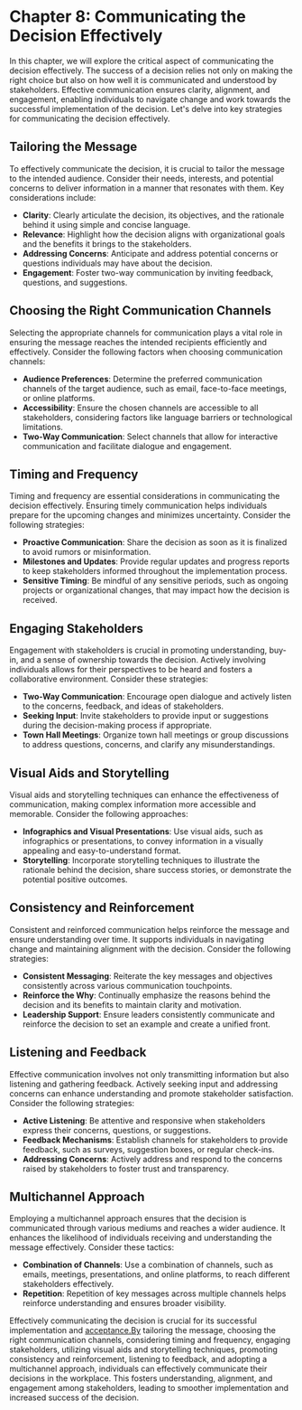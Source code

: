 Chapter 8: Communicating the Decision Effectively
=================================================

In this chapter, we will explore the critical aspect of communicating the decision effectively. The success of a decision relies not only on making the right choice but also on how well it is communicated and understood by stakeholders. Effective communication ensures clarity, alignment, and engagement, enabling individuals to navigate change and work towards the successful implementation of the decision. Let's delve into key strategies for communicating the decision effectively.

Tailoring the Message
---------------------

To effectively communicate the decision, it is crucial to tailor the message to the intended audience. Consider their needs, interests, and potential concerns to deliver information in a manner that resonates with them. Key considerations include:

* **Clarity**: Clearly articulate the decision, its objectives, and the rationale behind it using simple and concise language.
* **Relevance**: Highlight how the decision aligns with organizational goals and the benefits it brings to the stakeholders.
* **Addressing Concerns**: Anticipate and address potential concerns or questions individuals may have about the decision.
* **Engagement**: Foster two-way communication by inviting feedback, questions, and suggestions.

Choosing the Right Communication Channels
-----------------------------------------

Selecting the appropriate channels for communication plays a vital role in ensuring the message reaches the intended recipients efficiently and effectively. Consider the following factors when choosing communication channels:

* **Audience Preferences**: Determine the preferred communication channels of the target audience, such as email, face-to-face meetings, or online platforms.
* **Accessibility**: Ensure the chosen channels are accessible to all stakeholders, considering factors like language barriers or technological limitations.
* **Two-Way Communication**: Select channels that allow for interactive communication and facilitate dialogue and engagement.

Timing and Frequency
--------------------

Timing and frequency are essential considerations in communicating the decision effectively. Ensuring timely communication helps individuals prepare for the upcoming changes and minimizes uncertainty. Consider the following strategies:

* **Proactive Communication**: Share the decision as soon as it is finalized to avoid rumors or misinformation.
* **Milestones and Updates**: Provide regular updates and progress reports to keep stakeholders informed throughout the implementation process.
* **Sensitive Timing**: Be mindful of any sensitive periods, such as ongoing projects or organizational changes, that may impact how the decision is received.

Engaging Stakeholders
---------------------

Engagement with stakeholders is crucial in promoting understanding, buy-in, and a sense of ownership towards the decision. Actively involving individuals allows for their perspectives to be heard and fosters a collaborative environment. Consider these strategies:

* **Two-Way Communication**: Encourage open dialogue and actively listen to the concerns, feedback, and ideas of stakeholders.
* **Seeking Input**: Invite stakeholders to provide input or suggestions during the decision-making process if appropriate.
* **Town Hall Meetings**: Organize town hall meetings or group discussions to address questions, concerns, and clarify any misunderstandings.

Visual Aids and Storytelling
----------------------------

Visual aids and storytelling techniques can enhance the effectiveness of communication, making complex information more accessible and memorable. Consider the following approaches:

* **Infographics and Visual Presentations**: Use visual aids, such as infographics or presentations, to convey information in a visually appealing and easy-to-understand format.
* **Storytelling**: Incorporate storytelling techniques to illustrate the rationale behind the decision, share success stories, or demonstrate the potential positive outcomes.

Consistency and Reinforcement
-----------------------------

Consistent and reinforced communication helps reinforce the message and ensure understanding over time. It supports individuals in navigating change and maintaining alignment with the decision. Consider the following strategies:

* **Consistent Messaging**: Reiterate the key messages and objectives consistently across various communication touchpoints.
* **Reinforce the Why**: Continually emphasize the reasons behind the decision and its benefits to maintain clarity and motivation.
* **Leadership Support**: Ensure leaders consistently communicate and reinforce the decision to set an example and create a unified front.

Listening and Feedback
----------------------

Effective communication involves not only transmitting information but also listening and gathering feedback. Actively seeking input and addressing concerns can enhance understanding and promote stakeholder satisfaction. Consider the following strategies:

* **Active Listening**: Be attentive and responsive when stakeholders express their concerns, questions, or suggestions.
* **Feedback Mechanisms**: Establish channels for stakeholders to provide feedback, such as surveys, suggestion boxes, or regular check-ins.
* **Addressing Concerns**: Actively address and respond to the concerns raised by stakeholders to foster trust and transparency.

Multichannel Approach
---------------------

Employing a multichannel approach ensures that the decision is communicated through various mediums and reaches a wider audience. It enhances the likelihood of individuals receiving and understanding the message effectively. Consider these tactics:

* **Combination of Channels**: Use a combination of channels, such as emails, meetings, presentations, and online platforms, to reach different stakeholders effectively.
* **Repetition**: Repetition of key messages across multiple channels helps reinforce understanding and ensures broader visibility.

Effectively communicating the decision is crucial for its successful implementation and [acceptance.By](http://acceptance.By) tailoring the message, choosing the right communication channels, considering timing and frequency, engaging stakeholders, utilizing visual aids and storytelling techniques, promoting consistency and reinforcement, listening to feedback, and adopting a multichannel approach, individuals can effectively communicate their decisions in the workplace. This fosters understanding, alignment, and engagement among stakeholders, leading to smoother implementation and increased success of the decision.
